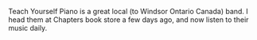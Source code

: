Teach Yourself Piano is a great local (to Windsor Ontario Canada) band. I head them at Chapters book store a few days ago, and now listen to their music daily. 

